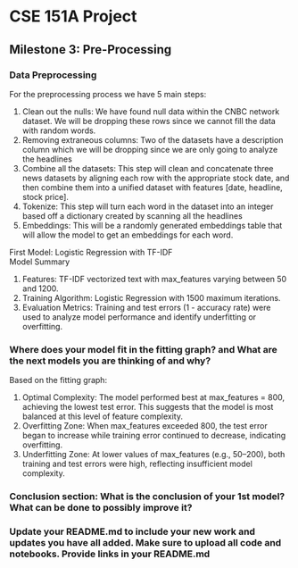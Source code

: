 # CSE 151A Project
## Milestone 3: Pre-Processing

### Data Preprocessing
For the preprocessing process we have 5 main steps:
1. Clean out the nulls: We have found null data within the CNBC network dataset. We will be dropping these rows since we cannot fill the data with random words. 
2. Removing extraneous columns: Two of the datasets have a description column which we will be dropping since we are only going to analyze the headlines
3. Combine all the datasets: This step will clean and concatenate three news datasets by aligning each row with the appropriate stock date, and then combine them into a unified dataset with features [date, headline, stock price].
4. Tokenize: This step will turn each word in the dataset into an integer based off a dictionary created by scanning all the headlines
5. Embeddings: This will be a randomly generated embeddings table that will allow the model to get an embeddings for each word. 

First Model: Logistic Regression with TF-IDF  
Model Summary  
1. Features: TF-IDF vectorized text with max_features varying between 50 and 1200.
2. Training Algorithm: Logistic Regression with 1500 maximum iterations.
3. Evaluation Metrics: Training and test errors (1 - accuracy rate) were used to analyze model performance and identify underfitting or overfitting.  

### Where does your model fit in the fitting graph? and What are the next models you are thinking of and why?

Based on the fitting graph:

1. Optimal Complexity: The model performed best at max_features = 800, achieving the lowest test error. This suggests that the model is most balanced at this level of feature complexity.
2. Overfitting Zone: When max_features exceeded 800, the test error began to increase while training error continued to decrease, indicating overfitting.
3. Underfitting Zone: At lower values of max_features (e.g., 50–200), both training and test errors were high, reflecting insufficient model complexity.


### Conclusion section: What is the conclusion of your 1st model? What can be done to possibly improve it?



### Update your README.md to include your new work and updates you have all added. Make sure to upload all code and notebooks. Provide links in your README.md


